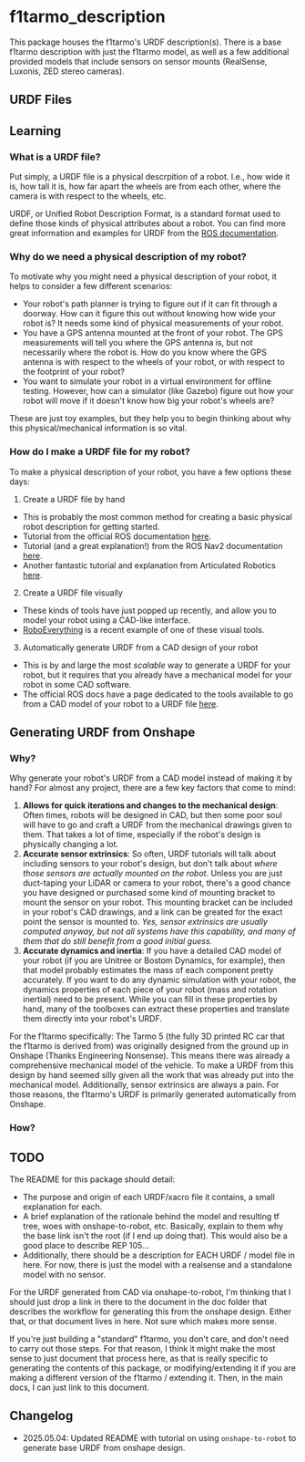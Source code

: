 # f1tarmo_description
This package houses the f1tarmo's URDF description(s). There is a base f1tarmo
description with just the f1tarmo model, as well as a few additional provided
models that include sensors on sensor mounts (RealSense, Luxonis, ZED stereo
cameras).

## URDF Files


## Learning
### What is a URDF file?
Put simply, a URDF file is a physical descrpition of a robot. I.e., how wide it
is, how tall it is, how far apart the wheels are from each other, where the
camera is with respect to the wheels, etc.

URDF, or Unified Robot Description Format, is a standard format used to define
those kinds of physical attributes about a robot. You can find more great
information and examples for URDF from the [ROS documentation](https://docs.ros.org/en/jazzy/Tutorials/Intermediate/URDF/URDF-Main.html).

### Why do we need a physical description of my robot?
To motivate why you might need a physical description of your robot, it helps to
consider a few different scenarios:

- Your robot's path planner is trying to figure out if it can fit through a
  doorway. How can it figure this out without knowing how wide your robot is? It
  needs some kind of physical measurements of your robot.
- You have a GPS antenna mounted at the front of your robot. The GPS
  measurements will tell you where the GPS antenna is, but not necessarily where
  the robot is. How do you know where the GPS antenna is with respect to the
  wheels of your robot, or with respect to the footprint of your robot?
- You want to simulate your robot in a virtual environment for offline testing.
  However, how can a simulator (like Gazebo) figure out how your robot will move
  if it doesn't know how big your robot's wheels are?

These are just toy examples, but they help you to begin thinking about why this
physical/mechanical information is so vital.

### How do I make a URDF file for my robot?
To make a physical description of your robot, you have a few options these days:

1. Create a URDF file by hand
  - This is probably the most common method for creating a basic physical robot
    description for getting started.
  - Tutorial from the official ROS documentation
    [here](https://docs.ros.org/en/jazzy/Tutorials/Intermediate/URDF/Building-a-Visual-Robot-Model-with-URDF-from-Scratch.html).
  - Tutorial (and a great explanation!) from the ROS Nav2 documentation
    [here](https://docs.nav2.org/setup_guides/urdf/setup_urdf.html).
  - Another fantastic tutorial and explanation from Articulated Robotics
    [here](https://articulatedrobotics.xyz/tutorials/ready-for-ros/urdf/).
2. Create a URDF file visually
  - These kinds of tools have just popped up recently, and allow you to
    model your robot using a CAD-like interface.
  - [RoboEverything](https://lever-robotics.github.io/URDF_creator/) is a recent
    example of one of these visual tools.
3. Automatically generate URDF from a CAD design of your robot
  - This is by and large the most *scalable* way to generate a URDF for your
    robot, but it requires that you already have a mechanical model for your
    robot in some CAD software.
  - The official ROS docs have a page dedicated to the tools available to go
    from a CAD model of your robot to a URDF file [here](https://docs.ros.org/en/jazzy/Tutorials/Intermediate/URDF/Exporting-an-URDF-File.html).


## Generating URDF from Onshape
### Why?
Why generate your robot's URDF from a CAD model instead of making it by hand?
For almost any project, there are a few key factors that come to mind:
1. **Allows for quick iterations and changes to the mechanical design**: Often
   times, robots will be designed in CAD, but then some poor soul will have to
   go and craft a URDF from the mechanical drawings given to them. That takes a
   lot of time, especially if the robot's design is physically changing a lot.
2. **Accurate sensor extrinsics**: So often, URDF tutorials will talk about
   including sensors to your robot's design, but don't talk about _where those
   sensors are actually mounted on the robot_. Unless you are just duct-taping
   your LiDAR or camera to your robot, there's a good chance you have designed
   or purchased some kind of mounting bracket to mount the sensor on your robot.
   This mounting bracket can be included in your robot's CAD drawings, and a
   link can be greated for the exact point the sensor is mounted to. _Yes,
   sensor extrinsics are usually computed anyway, but not all systems have this
   capability, and many of them that do still benefit from a good initial
   guess._
3. **Accurate dynamics and inertia**: If you have a detailed CAD model of your
   robot (if you are Unitree or Bostom Dynamics, for example), then that model
   probably estimates the mass of each component pretty accurately. If you want
   to do any dynamic simulation with your robot, the dynamics properties of each
   piece of your robot (mass and rotation inertial) need to be present. While
   you can fill in these properties by hand, many of the toolboxes can extract
   these properties and translate them directly into your robot's URDF.

For the f1tarmo specifically: The Tarmo 5 (the fully 3D printed RC car that the
f1tarmo is derived from) was originally designed from the ground up in Onshape
(Thanks Engineering Nonsense). This means there was already a comprehensive
mechanical model of the vehicle. To make a URDF from this design by hand seemed
silly given all the work that was already put into the mechanical model.
Additionally, sensor extrinsics are always a pain. For those reasons, the
f1tarmo's URDF is primarily generated automatically from Onshape.

### How?


## TODO
The README for this package should detail:
- The purpose and origin of each URDF/xacro file it contains, a small
  explanation for each.
- A brief explanation of the rationale behind the model and resulting tf tree,
  woes with onshape-to-robot, etc. Basically, explain to them why the base link
  isn't the root (if I end up doing that). This would also be a good place to
  describe REP 105...
- Additionally, there should be a description for EACH URDF / model file in
  here. For now, there is just the model with a realsense and a standalone model
  with no sensor.

For the URDF generated from CAD via onshape-to-robot, I'm thinking that I should
just drop a link in there to the document in the doc folder that describes the
workflow for generating this from the onshape design. Either that, or that
document lives in here. Not sure which makes more sense.

If you're just building a "standard" f1tarmo, you don't care, and don't need
to carry out those steps. For that reason, I think it might make the most sense
to just document that process here, as that is really specific to generating the
contents of this package, or modifying/extending it if you are making a
different version of the f1tarmo / extending it. Then, in the main docs, I can
just link to this document.

## Changelog

- 2025.05.04: Updated README with tutorial on using `onshape-to-robot` to
  generate base URDF from onshape design.